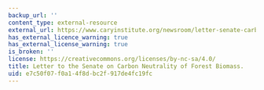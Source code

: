```yaml
---
backup_url: ''
content_type: external-resource
external_url: https://www.caryinstitute.org/newsroom/letter-senate-carbon-neutrality-forest-biomass
has_external_licence_warning: true
has_external_license_warning: true
is_broken: ''
license: https://creativecommons.org/licenses/by-nc-sa/4.0/
title: Letter to the Senate on Carbon Neutrality of Forest Biomass.
uid: e7c50f07-f0a1-4f8d-bc2f-917de4fc19fc
---
```

